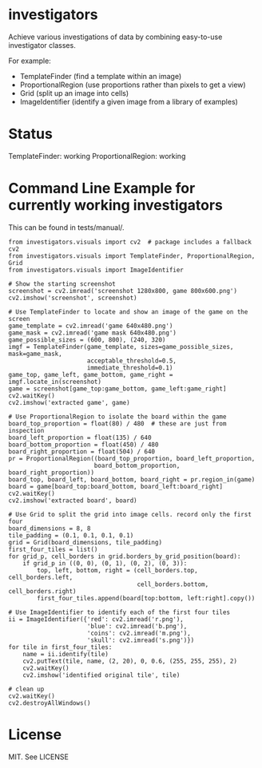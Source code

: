 investigators
========

Achieve various investigations of data by combining easy-to-use
investigator classes.

For example:

- TemplateFinder (find a template within an image)
- ProportionalRegion (use proportions rather than pixels to get a view)
- Grid (split up an image into cells)
- ImageIdentifier (identify a given image from a library of examples)


Status
======

TemplateFinder: working
ProportionalRegion: working


Command Line Example for currently working investigators
================

This can be found in tests/manual/.

    from investigators.visuals import cv2  # package includes a fallback cv2
    from investigators.visuals import TemplateFinder, ProportionalRegion, Grid
    from investigators.visuals import ImageIdentifier

    # Show the starting screenshot
    screenshot = cv2.imread('screenshot 1280x800, game 800x600.png')
    cv2.imshow('screenshot', screenshot)

    # Use TemplateFinder to locate and show an image of the game on the screen
    game_template = cv2.imread('game 640x480.png')
    game_mask = cv2.imread('game mask 640x480.png')
    game_possible_sizes = (600, 800), (240, 320)
    imgf = TemplateFinder(game_template, sizes=game_possible_sizes, mask=game_mask,
                          acceptable_threshold=0.5,
                          immediate_threshold=0.1)
    game_top, game_left, game_bottom, game_right = imgf.locate_in(screenshot)
    game = screenshot[game_top:game_bottom, game_left:game_right]
    cv2.waitKey()
    cv2.imshow('extracted game', game)

    # Use ProportionalRegion to isolate the board within the game
    board_top_proportion = float(80) / 480  # these are just from inspection
    board_left_proportion = float(135) / 640
    board_bottom_proportion = float(450) / 480
    board_right_proportion = float(504) / 640
    pr = ProportionalRegion((board_top_proportion, board_left_proportion,
                            board_bottom_proportion, board_right_proportion))
    board_top, board_left, board_bottom, board_right = pr.region_in(game)
    board = game[board_top:board_bottom, board_left:board_right]
    cv2.waitKey()
    cv2.imshow('extracted board', board)

    # Use Grid to split the grid into image cells. record only the first four
    board_dimensions = 8, 8
    tile_padding = (0.1, 0.1, 0.1, 0.1)
    grid = Grid(board_dimensions, tile_padding)
    first_four_tiles = list()
    for grid_p, cell_borders in grid.borders_by_grid_position(board):
        if grid_p in ((0, 0), (0, 1), (0, 2), (0, 3)):
            top, left, bottom, right = (cell_borders.top, cell_borders.left,
                                        cell_borders.bottom, cell_borders.right)
            first_four_tiles.append(board[top:bottom, left:right].copy())

    # Use ImageIdentifier to identify each of the first four tiles
    ii = ImageIdentifier({'red': cv2.imread('r.png'),
                          'blue': cv2.imread('b.png'),
                          'coins': cv2.imread('m.png'),
                          'skull': cv2.imread('s.png')})
    for tile in first_four_tiles:
        name = ii.identify(tile)
        cv2.putText(tile, name, (2, 20), 0, 0.6, (255, 255, 255), 2)
        cv2.waitKey()
        cv2.imshow('identified original tile', tile)

    # clean up
    cv2.waitKey()
    cv2.destroyAllWindows()


License
=======
MIT. See LICENSE
